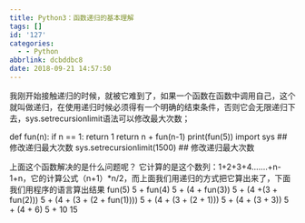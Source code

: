 ```yaml
---
title: Python3：函数递归的基本理解
tags: []
id: '127'
categories:
  - - Python
abbrlink: dcbddbc8
date: 2018-09-21 14:57:50
---
```


我刚开始接触递归的时候，就被它难到了，如果一个函数在函数中调用自己，这个就叫做递归，在使用递归时候必须得有一个明确的结束条件，否则它会无限递归下去，sys.setrecursionlimit语法可以修改最大次数；

def fun(n):
    if n == 1:
        return 1
    return n + fun(n-1)
print(fun(5))
import sys    ## 修改递归最大次数
sys.setrecursionlimit(1500) ## 修改递归最大次数

上面这个函数解决的是什么问题呢？ 它计算的是这个数列：1+2+3+4.......+n-1+n，它的计算公式（n+1）\*n/2，而上面我们用递归的方式把它算出来了，下面我们用程序的语言算出结果 fun(5) 5 + fun(4) 5 + (4 + fun(3)) 5 + (4 +(3 + fun(2))) 5 + (4 + (3 + (2 + fun(1)))) 5 + (4 + (3 + (2 + 1))) 5 + (4 + (3 + 3)) 5 + (4 + 6) 5 + 10 15